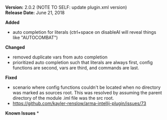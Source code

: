 **Version:** 2.0.2 (NOTE TO SELF: update plugin.xml version)  
**Release Date:** June 21, 2018

**Added**  
* auto completion for literals (ctrl+space on disableAI will reveal things like "AUTOCOMBAT")

**Changed**  
* removed duplicate vars from auto completion
* prioritized auto completion such that literals are always first, config functions are second, vars are third, and commands are last. 

**Fixed**  
* scenario where config functions couldn't be located when no directory was marked as sources root.
  This was resolved by assuming the parent directory of the module .iml file was the src root.
* https://github.com/kayler-renslow/arma-intellij-plugin/issues/73

**Known Issues**
* 